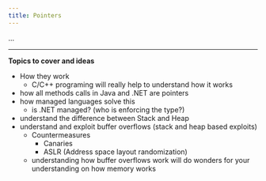 ```yaml
---
title: Pointers
---
```


...

---

**Topics to cover and ideas**

 - How they work
    - C/C++ programing will really help to understand how it works
 - how all methods calls in Java and .NET are pointers
 - how managed languages solve this
    - is .NET managed? (who is enforcing the type?)
 - understand the difference between Stack and Heap
 - understand and exploit buffer overflows (stack and heap based exploits)
    - Countermeasures
        - Canaries
        - ASLR (Address space layout randomization)
    - understanding how buffer overflows work will do wonders for your understanding on how memory works

